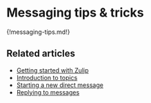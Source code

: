 # Messaging tips & tricks

{!messaging-tips.md!}

## Related articles

* [Getting started with Zulip](/help/getting-started-with-zulip)
* [Introduction to topics](/help/introduction-to-topics)
* [Starting a new direct message](/help/starting-a-new-direct-message)
* [Replying to messages](/help/replying-to-messages)
